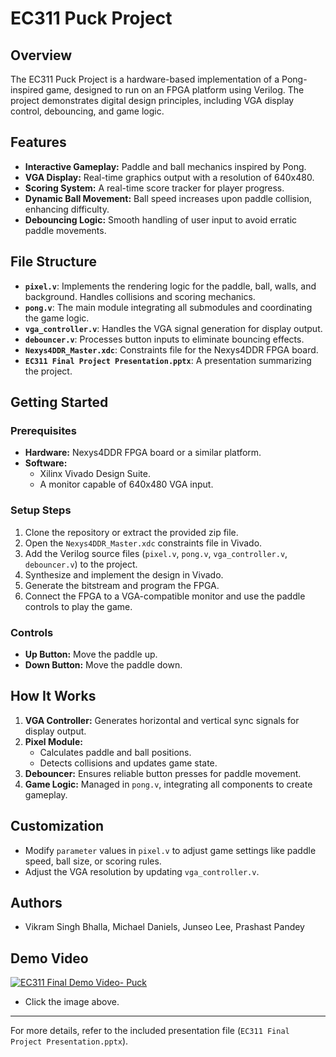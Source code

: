 
# EC311 Puck Project

## Overview
The EC311 Puck Project is a hardware-based implementation of a Pong-inspired game, designed to run on an FPGA platform using Verilog. The project demonstrates digital design principles, including VGA display control, debouncing, and game logic.

## Features
- **Interactive Gameplay:** Paddle and ball mechanics inspired by Pong.
- **VGA Display:** Real-time graphics output with a resolution of 640x480.
- **Scoring System:** A real-time score tracker for player progress.
- **Dynamic Ball Movement:** Ball speed increases upon paddle collision, enhancing difficulty.
- **Debouncing Logic:** Smooth handling of user input to avoid erratic paddle movements.

## File Structure

- **`pixel.v`**: Implements the rendering logic for the paddle, ball, walls, and background. Handles collisions and scoring mechanics.
- **`pong.v`**: The main module integrating all submodules and coordinating the game logic.
- **`vga_controller.v`**: Handles the VGA signal generation for display output.
- **`debouncer.v`**: Processes button inputs to eliminate bouncing effects.
- **`Nexys4DDR_Master.xdc`**: Constraints file for the Nexys4DDR FPGA board.
- **`EC311 Final Project Presentation.pptx`**: A presentation summarizing the project.

## Getting Started

### Prerequisites
- **Hardware:** Nexys4DDR FPGA board or a similar platform.
- **Software:**
  - Xilinx Vivado Design Suite.
  - A monitor capable of 640x480 VGA input.

### Setup Steps
1. Clone the repository or extract the provided zip file.
2. Open the `Nexys4DDR_Master.xdc` constraints file in Vivado.
3. Add the Verilog source files (`pixel.v`, `pong.v`, `vga_controller.v`, `debouncer.v`) to the project.
4. Synthesize and implement the design in Vivado.
5. Generate the bitstream and program the FPGA.
6. Connect the FPGA to a VGA-compatible monitor and use the paddle controls to play the game.

### Controls
- **Up Button:** Move the paddle up.
- **Down Button:** Move the paddle down.

## How It Works
1. **VGA Controller:** Generates horizontal and vertical sync signals for display output.
2. **Pixel Module:**
   - Calculates paddle and ball positions.
   - Detects collisions and updates game state.
3. **Debouncer:** Ensures reliable button presses for paddle movement.
4. **Game Logic:** Managed in `pong.v`, integrating all components to create gameplay.

## Customization
- Modify `parameter` values in `pixel.v` to adjust game settings like paddle speed, ball size, or scoring rules.
- Adjust the VGA resolution by updating `vga_controller.v`.

## Authors
- Vikram Singh Bhalla, Michael Daniels, Junseo Lee, Prashast Pandey

## Demo Video
[![EC311 Final Demo Video- Puck](https://img.youtube.com/vi/TeToti020jk/0.jpg)](https://www.youtube.com/watch?v=TeToti020jk)
- Click the image above.
---

For more details, refer to the included presentation file (`EC311 Final Project Presentation.pptx`).
